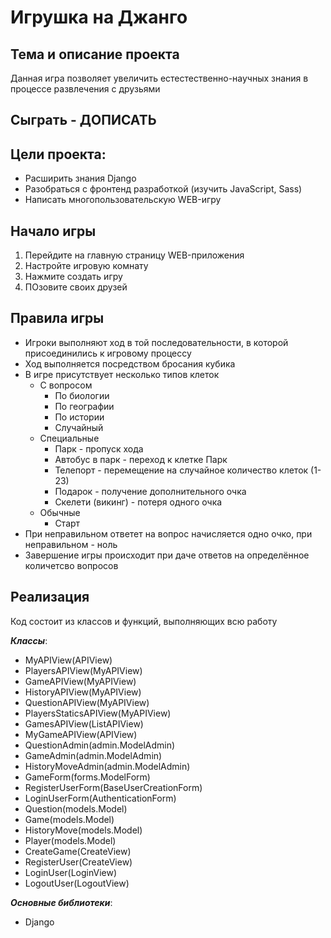 # Игрушка на Джанго

## Тема и описание проекта
Данная игра позволяет увеличить естестественно-научных знания в процессе развлечения с друзьями

## Сыграть - ДОПИСАТЬ

## Цели проекта:
- Расширить знания Django
- Разобраться с фронтенд разработкой (изучить JavaScript, Sass)
- Написать многопользовательскую WEB-игру


## Начало игры 
1. Перейдите на главную страницу WEB-приложения
2. Настройте игровую комнату
3. Нажмите создать игру
5. ПОзовите своих друзей

## Правила игры
- Игроки выполняют ход в той последовательности, в которой присоединились к игровому процессу
- Ход выполняется посредством бросания кубика
- В игре присутствует несколько типов клеток
  - С вопросом
    - По биологии
    - По географии
    - По истории
    - Случайный
  - Специальные
    - Парк - пропуск хода
    - Автобус в парк - переход к клетке Парк
    - Телепорт - перемещение на случайное количество клеток (1-23)
    - Подарок - получение дополнительного очка
    - Скелети (викинг) - потеря одного очка
  - Обычные
    - Старт
- При неправильном ответет на вопрос начисляется одно очко, при неправильном - ноль
- Завершение игры происходит при даче ответов на определённое количетсво вопросов

## Реализация ##

Код состоит из классов и функций, выполняющих всю работу

_**Классы**_:
- MyAPIView(APIView)
- PlayersAPIView(MyAPIView)
- GameAPIView(MyAPIView)
- HistoryAPIView(MyAPIView)
- QuestionAPIView(MyAPIView)
- PlayersStaticsAPIView(MyAPIView)
- GamesAPIView(ListAPIView)
- MyGameAPIView(APIView)
- QuestionAdmin(admin.ModelAdmin)
- GameAdmin(admin.ModelAdmin)
- HistoryMoveAdmin(admin.ModelAdmin)
- GameForm(forms.ModelForm)
- RegisterUserForm(BaseUserCreationForm)
- LoginUserForm(AuthenticationForm)
- Question(models.Model)
- Game(models.Model)
- HistoryMove(models.Model)
- Player(models.Model)
- CreateGame(CreateView)
- RegisterUser(CreateView)
- LoginUser(LoginView)
- LogoutUser(LogoutView)

_**Основные библиотеки**_:
- Django

